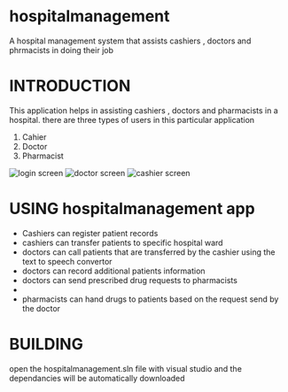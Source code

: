 # hospitalmanagement
A hospital management system that assists cashiers , doctors and phrmacists in doing their job


<h1> INTRODUCTION </h1>

This application helps in assisting cashiers , doctors and pharmacists in a hospital. there are three types of users in
this particular application 

<ol>
<li> Cahier </li>
<li> Doctor </li>
<li> Pharmacist </li>
</ol>

![login screen](https://github.com/henokxv/hospitalmanagement/blob/master/Pizzaria1/lgoin.PNG)
![doctor screen](https://github.com/henokxv/hospitalmanagement/blob/master/Pizzaria1/doctor.PNG)
![cashier screen](https://github.com/henokxv/hospitalmanagement/blob/master/Pizzaria1/cashier.PNG)


<h1> USING hospitalmanagement app </h1>

<ul>
<li> Cashiers can register patient records </li>
<li> cashiers can transfer patients to specific hospital ward </h1>
<li> doctors can call patients that are transferred by the cashier using the text to speech convertor </li>
<li> doctors can record additional patients information </li>
<li> doctors can send prescribed drug requests to pharmacists <li>
<li> pharmacists can hand drugs to patients based on the request send by the doctor </li>
</ul>


<h1> BUILDING </h1>

open the hospitalmanagement.sln file with visual studio and the dependancies will be automatically downloaded 


